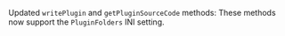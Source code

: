 Updated `writePlugin` and `getPluginSourceCode` methods: These methods now support the `PluginFolders` INI setting.
